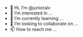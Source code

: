 - 👋 Hi, I’m @junioralv
- 👀 I’m interested in ...
- 🌱 I’m currently learning ...
- 💞️ I’m looking to collaborate on ...
- 📫 How to reach me ...

<!---
junioralv/junioralv is a ✨ special ✨ repository because its `README.md` (this file) appears on your GitHub profile.
You can click the Preview link to take a look at your changes.
--->
